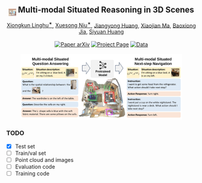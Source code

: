 <h2 align="center">
  <span><img src="asset/logo.jpg" width="4%" style="transform: translate(0,9px)"></span><b> Multi-modal Situated Reasoning in 3D Scenes</b>
</h2>

<div align="center" margin-bottom="6em">
<a target="_blank" href="https://github.com/Germany321">Xiongkun Linghu<sup>✶</sup></a>,
<a target="_blank" href="https://nxsedson.github.io/">Xuesong Niu<sup>✶</sup></a>,
<a target="_blank" href="https://huangjy-pku.github.io/">Jiangyong Huang</a>,
<a target="_blank" href="https://jeasinema.github.io/">Xiaojian Ma</a>,
<a target="_blank" href="https://buzz-beater.github.io/">Baoxiong Jia</a>,
<a target="_blank" href="https://siyuanhuang.com/">Siyuan Huang</a>
</div>
&nbsp;

<div align="center">
    <a href="https://msr3d.github.io/" target="_blank">
    <img src="https://img.shields.io/badge/Paper-arXiv-deepgreen" alt="Paper arXiv"></a>
    <a href="https://msr3d.github.io/" target="_blank">
    <img src="https://img.shields.io/badge/Page-MSR3D-9cf" alt="Project Page"></a>
    <a href="https://drive.google.com/drive/folders/1cRghPKwnYMr6a5DSncFvRB6Ep0T9ywU8" target="_blank">
    <img src="https://img.shields.io/badge/Data-MSR3D-blue" alt="Data"></a>
</div>
&nbsp;

<div align="middle">
<img src="asset/MSR3D_teaser_crop.jpeg" width="85%" alt="LEO Teaser">
</div>


### TODO

- [x] Test set
- [ ] Train/val set
- [ ] Point cloud and images
- [ ] Evaluation code
- [ ] Training code
